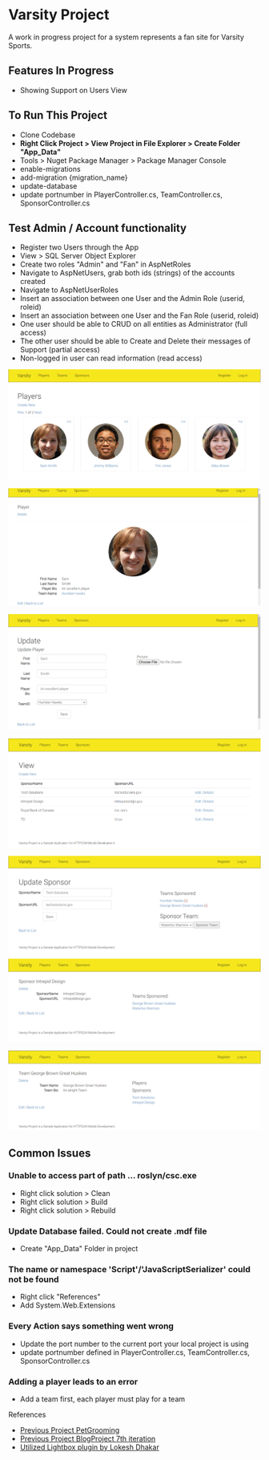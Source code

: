 # Varsity Project
A work in progress project for a system represents a fan site for Varsity Sports.


## Features In Progress
- Showing Support on Users View

## To Run This Project
- Clone Codebase
- **Right Click Project > View Project in File Explorer > Create Folder "App_Data"**
- Tools > Nuget Package Manager > Package Manager Console
- enable-migrations
- add-migration {migration_name}
- update-database
- update portnumber in PlayerController.cs, TeamController.cs, SponsorController.cs

## Test Admin / Account functionality
- Register two Users through the App
- View > SQL Server Object Explorer
- Create two roles "Admin" and "Fan" in AspNetRoles
- Navigate to AspNetUsers, grab both ids (strings) of the accounts created
- Navigate to AspNetUserRoles
- Insert an association between one User and the Admin Role (userid, roleid)
- Insert an association between one User and the Fan Role (userid, roleid)
- One user should be able to CRUD on all entities as Administrator (full access)
- The other user should be able to Create and Delete their messages of Support (partial access)
- Non-logged in user can read information (read access)



![Listing Players](https://github.com/christinebittle/varsity_mvp/blob/master/varsity_w_auth/assets/listplayers.png)

![Showing Player](https://github.com/christinebittle/varsity_mvp/blob/master/varsity_w_auth/assets/showplayer.png)

![Updating a player](https://github.com/christinebittle/varsity_mvp/blob/master/varsity_w_auth/assets/updateplayer.png)


![Listing Sponsors](https://github.com/christinebittle/varsity_mvp/blob/master/varsity_w_auth/assets/listsponsors.png)


![Update Sponsor](https://github.com/christinebittle/varsity_mvp/blob/master/varsity_w_auth/assets/updatesponsor.png)
![Show Sponsor](https://github.com/christinebittle/varsity_mvp/blob/master/varsity_w_auth/assets/showsponsor.png)


![Show Team](https://github.com/christinebittle/varsity_mvp/blob/master/varsity_w_auth/assets/showteam.png)




## Common Issues
### Unable to access part of path ... roslyn/csc.exe
- Right click solution > Clean
- Right click solution > Build
- Right click solution > Rebuild

### Update Database failed. Could not create .mdf file
- Create "App_Data" Folder in project

### The name or namespace 'Script'/'JavaScriptSerializer' could not be found
- Right click "References"
- Add System.Web.Extensions

### Every Action says something went wrong
- Update the port number to the current port your local project is using
- update portnumber defined in PlayerController.cs, TeamController.cs, SponsorController.cs

### Adding a player leads to an error
- Add a team first, each player must play for a team

References
- [Previous Project PetGrooming](https://github.com/christinebittle/PetGroomingMVC)
- [Previous Project BlogProject 7th iteration](https://github.com/christinebittle/BlogProject_7)
- [Utilized Lightbox plugin by Lokesh Dhakar](https://lokeshdhakar.com/projects/lightbox2/)

